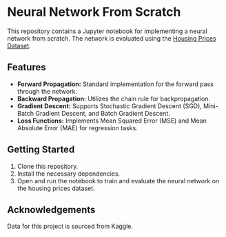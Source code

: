 # Neural Network From Scratch

This repository contains a Jupyter notebook for implementing a neural network from scratch. The network is evaluated using the [Housing Prices Dataset](https://www.kaggle.com/datasets/yasserh/housing-prices-dataset).

## Features

- **Forward Propagation:** Standard implementation for the forward pass through the network.
- **Backward Propagation:** Utilizes the chain rule for backpropagation.
- **Gradient Descent:** Supports Stochastic Gradient Descent (SGD), Mini-Batch Gradient Descent, and Batch Gradient Descent.
- **Loss Functions:** Implements Mean Squared Error (MSE) and Mean Absolute Error (MAE) for regression tasks.

## Getting Started

1. Clone this repository.
2. Install the necessary dependencies.
3. Open and run the notebook to train and evaluate the neural network on the housing prices dataset.

## Acknowledgements

Data for this project is sourced from Kaggle.
